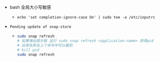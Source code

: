 - bash 全局大小写敏感
	- ```console
	  echo 'set completion-ignore-case On' | sudo tee -a /etc/inputrc
	  ```
- `Pending update of snap-store`
	- ```bash
	  sudo snap refresh
	  # 如果弹出提示框 运行 sudo snap refresh <application-name> 获得pid
	  # 应用名称在上个命令中可以看到
	  # kill pid
	  sudo snap refresh
	  ```